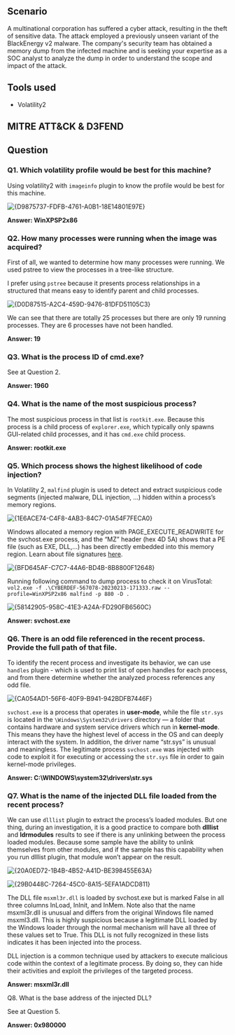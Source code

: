 ## Scenario

A multinational corporation has suffered a cyber attack, resulting in the theft of sensitive data. The attack employed a previously unseen variant of the BlackEnergy v2 malware. The company's security team has obtained a memory dump from the infected machine and is seeking your expertise as a SOC analyst to analyze the dump in order to understand the scope and impact of the attack.

## Tools used

- Volatility2


## MITRE ATT&CK & D3FEND


## Question

### Q1. Which volatility profile would be best for this machine?

Using volatility2 with `imageinfo` plugin to know the profile would be best for this machine.

![{D9875737-FDFB-4761-A0B1-18E14801E97E}](https://github.com/user-attachments/assets/577ac208-f09b-426b-877f-1a383d9c1171)


**Answer: WinXPSP2x86**

### Q2. How many processes were running when the image was acquired?

First of all, we wanted to determine how many processes were running. We used pstree to view the processes in a tree-like structure.

I prefer using `pstree` because it presents process relationships in a structured that means easy to identify parent and child processes.

![{D0D87515-A2C4-459D-9476-81DFD51105C3}](https://github.com/user-attachments/assets/b4d8c312-2cf2-4859-b956-049bac99061a)

We can see that there are totally 25 processes but there are only 19 running processes. They are 6 processes have not been handled.

**Answer: 19**

### Q3. What is the process ID of cmd.exe?

See at Question 2.

**Answer: 1960**

### Q4. What is the name of the most suspicious process?

The most suspicious process in that list is `rootkit.exe`. Because this process is a child process of `explorer.exe`, which typically only spawns GUI-related child processes, and it has `cmd.exe` child process.

**Answer: rootkit.exe**

### Q5. Which process shows the highest likelihood of code injection?

In Volatility 2, `malfind` plugin is used to detect and extract suspicious code segments (injected malware, DLL injection, ...) hidden within a process’s memory regions.

![{1E6ACE74-C4F8-4AB3-84C7-01A54F7FECA0}](https://github.com/user-attachments/assets/68e45ef8-3f70-419d-8639-dc84a9ad147b)


Windows allocated a memory region with PAGE_EXECUTE_READWRITE for the svchost.exe process, and the “MZ” header (hex 4D 5A) shows that a PE file (such as EXE, DLL,...) has been directly embedded into this memory region. Learn about file signatures [here](https://filesig.search.org/).

![{BFD645AF-C7C7-44A6-BD4B-8B8800F12648}](https://github.com/user-attachments/assets/3370c3f3-7d11-4b15-bc8c-76bdf14568b3)


Running following command to dump process to check it on VirusTotal: `vol2.exe -f .\CYBERDEF-567078-20230213-171333.raw --profile=WinXPSP2x86 malfind -p 880 -D .`

![{58142905-958C-41E3-A24A-FD290FB6560C}](https://github.com/user-attachments/assets/305a34c6-14f7-44a3-9764-c37eb12806a0)

**Answer: svchost.exe**

### Q6. There is an odd file referenced in the recent process. Provide the full path of that file.

To identify the recent process and investigate its behavior, we can use `handles` plugin - which is used to print list of open handles for each process, and from there determine whether the analyzed process references any odd file.

![{CA054AD1-56F6-40F9-B941-942BDFB7446F}](https://github.com/user-attachments/assets/61177dd8-2e13-4e9e-9298-bcef8a9a9bb4)

`svchost.exe` is a process that operates in **user-mode**, while the file `str.sys` is located in the `\Windows\System32\drivers` directory — a folder that contains hardware and system service drivers which run in **kernel-mode**. This means they have the highest level of access in the OS and can deeply interact with the system. In addition, the driver name “str.sys” is unusual and meaningless. The legitimate process `svchost.exe` was injected with code to exploit it for executing or accessing the `str.sys` file in order to gain kernel-mode privileges.

**Answer: C:\WINDOWS\system32\drivers\str.sys**

### Q7. What is the name of the injected DLL file loaded from the recent process?

We can use `dlllist` plugin to extract the process’s loaded modules. But one thing, during an investigation, it is a good practice to compare both **dlllist** and **ldrmodules** results to see if there is any unlinking between the process loaded modules. Because some sample have the ability to unlink themselves from other modules, and if the sample has this capability when you run dlllist plugin, that module won’t appear on the result.

![{20A0ED72-1B4B-4B52-A41D-BE398455E63A}](https://github.com/user-attachments/assets/5a1b9e9c-16a3-488f-8766-13b0229bdeac)

![{29B0448C-7264-45C0-8A15-5EFA1ADCD811}](https://github.com/user-attachments/assets/84d34855-128f-4ad8-bf8b-d474e462aae1)

The DLL file `msxml3r.dll` is loaded by svchost.exe but is marked False in all three columns InLoad, InInit, and InMem. Note also that the name msxml3r.dll is unusual and differs from the original Windows file named msxml3.dll. This is highly suspicious because a legitimate DLL loaded by the Windows loader through the normal mechanism will have all three of these values set to True. This DLL is not fully recognized in these lists indicates it has been injected into the process.

DLL injection is a common technique used by attackers to execute malicious code within the context of a legitimate process. By doing so, they can hide their activities and exploit the privileges of the targeted process.

**Answer: msxml3r.dll**

Q8. What is the base address of the injected DLL?

See at Question 5.

**Answer: 0x980000**
